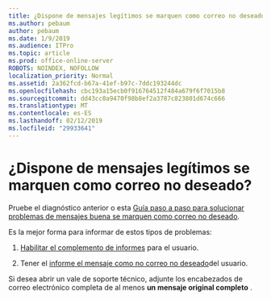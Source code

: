 ```yaml
---
title: ¿Dispone de mensajes legítimos se marquen como correo no deseado?
ms.author: pebaum
author: pebaum
ms.date: 1/9/2019
ms.audience: ITPro
ms.topic: article
ms.prod: office-online-server
ROBOTS: NOINDEX, NOFOLLOW
localization_priority: Normal
ms.assetid: 2a362fcd-b67a-41ef-b97c-7ddc193244dc
ms.openlocfilehash: cbc193a15ecb0f916764512f484a679f6f7015b8
ms.sourcegitcommit: dd43cc0a9470f98b8ef2a3787c823801d674c666
ms.translationtype: MT
ms.contentlocale: es-ES
ms.lasthandoff: 02/12/2019
ms.locfileid: "29933641"
---
```

# <a name="do-you-have-legitimate-messages-being-marked-as-spam"></a>¿Dispone de mensajes legítimos se marquen como correo no deseado?


Pruebe el diagnóstico anterior o esta [Guía paso a paso para solucionar problemas de mensajes buena se marquen como correo no deseado](https://docs.microsoft.com/office365/securitycompliance/prevent-email-from-being-marked-as-spam-0).
  
Es la mejor forma para informar de estos tipos de problemas:
  
1. [Habilitar el complemento de informes](https://docs.microsoft.com/office365/securitycompliance/enable-the-report-message-add-in) para el usuario. 
    
2. Tener el [informe el mensaje como no correo no deseado](https://support.office.com/article/use-the-report-message-add-in-b5caa9f1-cdf3-4443-af8c-ff724ea719d2?ui=en-US&amp;rs=en-US&amp;ad=US)del usuario.
    
Si desea abrir un vale de soporte técnico, adjunte los encabezados de correo electrónico completa de al menos **un mensaje original completo** . 
  

